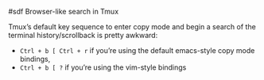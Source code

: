 #sdf Browser-like search in Tmux 

Tmux’s default key sequence to enter copy mode and begin a search of the terminal history/scrollback is pretty awkward:
- `Ctrl + b [ Ctrl + r` if you’re using the default emacs-style copy mode bindings,
- `Ctrl + b [ ?` if you’re using the vim-style bindings

